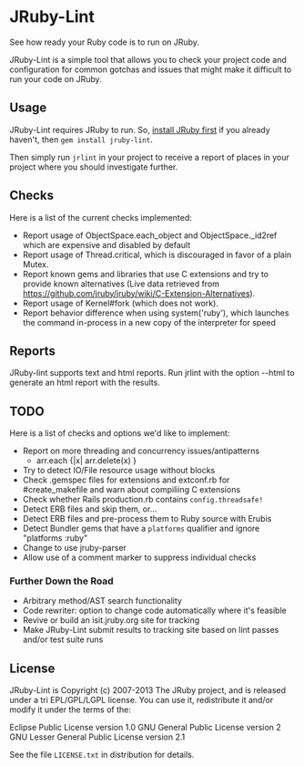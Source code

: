 # JRuby-Lint

See how ready your Ruby code is to run on JRuby.

JRuby-Lint is a simple tool that allows you to check your project code
and configuration for common gotchas and issues that might make it
difficult to run your code on JRuby.

## Usage

JRuby-Lint requires JRuby to run. So, [install JRuby first][install]
if you already haven't, then `gem install jruby-lint`.

Then simply run `jrlint` in your project to receive a report of
places in your project where you should investigate further.

## Checks

Here is a list of the current checks implemented:

- Report usage of ObjectSpace.each_object and ObjectSpace._id2ref
  which are expensive and disabled by default
- Report usage of Thread.critical, which is discouraged in favor of a
  plain Mutex.
- Report known gems and libraries that use C extensions and try to
  provide known alternatives (Live data retrieved from https://github.com/jruby/jruby/wiki/C-Extension-Alternatives).
- Report usage of Kernel#fork (which does not work).
- Report behavior difference when using system('ruby'), which launches
  the command in-process in a new copy of the interpreter for speed

## Reports

JRuby-lint supports text and html reports. Run jrlint with the option --html
to generate an html report with the results.

## TODO

Here is a list of checks and options we'd like to implement:

- Report on more threading and concurrency issues/antipatterns
  - arr.each {|x| arr.delete(x) }
- Try to detect IO/File resource usage without blocks
- Check .gemspec files for extensions and extconf.rb for
  #create_makefile and warn about compiliing C extensions
- Check whether Rails production.rb contains `config.threadsafe!`
- Detect ERB files and skip them, or...
- Detect ERB files and pre-process them to Ruby source with Erubis
- Detect Bundler gems that have a `platforms` qualifier and ignore
  "platforms :ruby"
- Change to use jruby-parser
- Allow use of a comment marker to suppress individual checks

### Further Down the Road

- Arbitrary method/AST search functionality 
- Code rewriter: option to change code automatically where it's
  feasible
- Revive or build an isit.jruby.org site for tracking
- Make JRuby-Lint submit results to tracking site based on lint passes
  and/or test suite runs

[install]: http://jruby.org/getting-started

## License

JRuby-Lint is Copyright (c) 2007-2013 The JRuby project, and is released
under a tri EPL/GPL/LGPL license. You can use it, redistribute it
and/or modify it under the terms of the:

  Eclipse Public License version 1.0
  GNU General Public License version 2
  GNU Lesser General Public License version 2.1

See the file `LICENSE.txt` in distribution for details.
